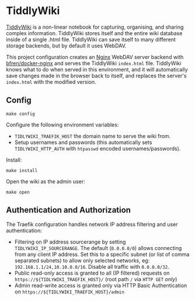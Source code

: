 # TiddlyWiki

[TiddlyWiki](https://tiddlywiki.com/) is a non-linear notebook for
capturing, organising, and sharing complex information. TiddlyWiki
stores itself and the entire wiki database inside of a single .html
file. TiddlyWiki can save itself to many different storage backends,
but by default it uses WebDAV.

This project configuration creates an [Nginx](https://nginx.org)
WebDAV server backend with
[bfren/docker-nginx](https://github.com/bfren/docker-nginx) and serves
the TiddlyWiki `index.html` file. TiddlyWiki knows what to do when
served in this environment, and it will automatically save changes
made in the browser back to itself, and replaces the server's
`index.html` with the modified version.

## Config

```
make config
```

Configure the following environment variables:

 * `TIDLYWIKI_TRAEFIK_HOST` the domain name to serve the wiki from.
 * Setup usernames and passwords (this automatically sets
   `TIDLYWIKI_HTTP_AUTH` with `htpasswd` encoded usernames/passwords).

Install:

```
make install
```

Open the wiki as the admin user:

```
make open
```

## Authentication and Authorization

The Traefik configuration handles network IP address filtering and
user authentication:

 * Filtering on IP address sourcerange by setting
   `TIDLYWIKI_IP_SOURCERANGE`. The default (`0.0.0.0/0`) allows
   connecting from any client IP address. Set this to a specific
   subnet (or list of comma separated subnets) to allow only selected
   networks, eg: `192.168.1.1/24,10.10.0.0/16`. Disable all traffic
   with `0.0.0.0/32`.
 * Public read-only access is granted to all (IP filtered) requests on
   `https://${TIDLYWIKI_TRAEFIK_HOST}/` (root path `/` via `HTTP GET`
   *only*)
 * Admin read-write access is granted only via HTTP Basic
   Authentication on `https://${TIDLYWIKI_TRAEFIK_HOST}/admin`
